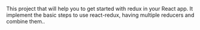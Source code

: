  This  project that will help you to get started with redux in your React app.
 It implement the basic steps to use  react-redux, having multiple reducers and combine them..